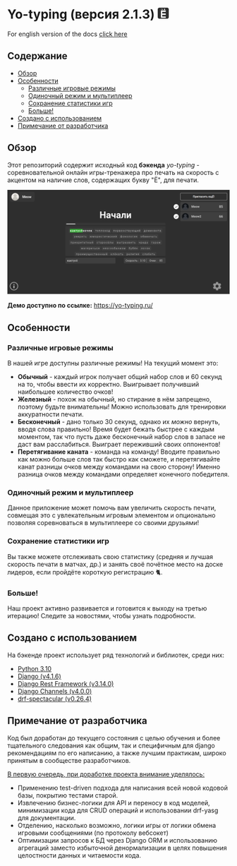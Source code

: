 # Yo-typing (версия 2.1.3) <img src="../favicon.png" height="25px">
For english version of the docs [click here](../README.md)

## Содержание

- [Обзор](#обзор)
- [Особенности](#особенности)
  * [Различные игровые режимы](#различные-игровые-режимы)
  * [Одиночный режим и мультиплеер](#одиночный-режим-и-мультиплеер)
  * [Сохранение статистики игр](#сохранение-статистики-игр)
  * [Больше!](#больше)
- [Создано с использованием](#создано-с-использованием)
- [Примечание от разработчика](#примечание-от-разработчика)

## Обзор

Этот репозиторий содержит исходный код **бэкенда** *yo-typing* - соревновательной
онлайн игры-тренажера про печать на скорость с акцентом на наличие слов,
содержащих букву "Ё", для печати.

<img src="screenshot.png" />

**Демо доступно по ссылке:** https://yo-typing.ru/

## Особенности

### Различные игровые режимы

В нашей игре доступны различные режимы! На текущий момент это:
* **Обычный** - каждый игрок получает общий набор слов и 60 секунд на то,
  чтобы ввести их корректно. Выигрывает получивший наибольшее количество очков!
* **Железный** - похож на обычный, но стирание в нём запрещено, поэтому будьте
  внимательны! Можно использовать для тренировки аккуратности печати.
* **Бесконечный** - дано только 30 секунд, однако их *можно* вернуть, вводя слова
  правильно! Время будет бежать быстрее с каждым моментом, так что пусть
  даже бесконечный набор слов в запасе не даст вам расслабиться. Выиграет
  переживший своих оппонентов! 
* **Перетягивание каната** - команда на команду! Вводите правильно как можно
  больше слов так быстро как сможете, и перетягивайте канат разницы очков между
  командами на свою сторону! Именно разница очков между командами определяет 
  конечного победителя.

### Одиночный режим и мультиплеер

Данное приложение может помочь вам увеличить скорость печати, совмещая это с
увлекательным игровым элементом и опционально позволяя соревноваться в
мультиплеере со своими друзьями!

### Сохранение статистики игр

Вы также можете отслеживать свою статистику (средняя и лучшая скорость печати
в матчах, др.) и занять своё почётное место на доске лидеров, если пройдёте
короткую регистрацию 🐈.

### Больше!

Наш проект активно развивается и готовится к выходу на третью итерацию! Следите
за новостями, чтобы узнать подробности.

## Создано с использованием

На бэкенде проект использует ряд технологий и библиотек, среди них:
- [Python 3.10](https://www.python.org/downloads/release/python-3100/)
- [Django (v4.1.6)](https://www.djangoproject.com)
- [Django Rest Framework (v3.14.0)](https://django-rest-framework.org/)
- [Django Channels (v4.0.0)](https://github.com/django/channels)
- [drf-spectacular (v0.26.4)](https://github.com/tfranzel/drf-spectacular)

## Примечание от разработчика

Код был доработан до текущего состояния с целью обучения и более
тщательного следования как общим, так и специфичным для django рекомендациям
по его написанию, а также лучшим практикам, широко принятым в сообществе
разработчиков.

<u>В первую очередь, при доработке проекта  внимание уделялось:</u>
- Применению test-driven подхода для написания всей новой кодовой базы,
  покрытию тестами старой.
- Извлечению бизнес-логики для API и переносу в код моделей, минимизации кода
  для CRUD операций и использовании drf-yasg для документации.
- Отделению, насколько возможно, логики игры от логики обмена игровыми
  сообщениями (по протоколу вебсокет)
- Оптимизации запросов к БД через Django ORM и использованию агрегаций
  заместо избыточной денормализации в целях повышения целостности данных и
  читаемости кода.
